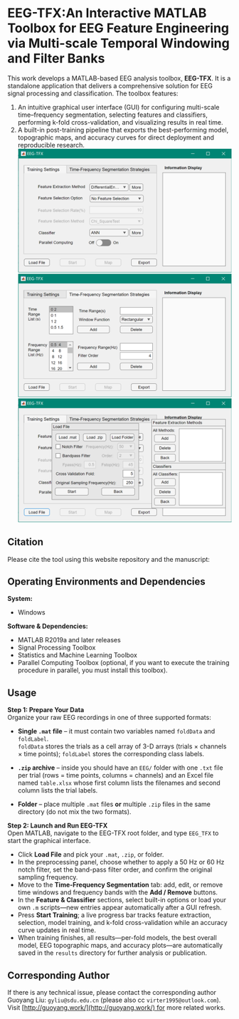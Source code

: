 # EEG-TFX:An Interactive MATLAB Toolbox for EEG Feature Engineering via Multi-scale Temporal Windowing and Filter Banks
This work develops a MATLAB-based EEG analysis toolbox, **EEG-TFX**. It is a standalone application that delivers a comprehensive solution for EEG signal processing and classification. The toolbox features:  
1. An intuitive graphical user interface (GUI) for configuring multi-scale time–frequency segmentation, selecting features and classifiers, performing k-fold cross-validation, and visualizing results in real time.  
2. A built-in post-training pipeline that exports the best-performing model, topographic maps, and accuracy curves for direct deployment and reproducible research.
![EEG-TFX](GUI1.png)
![EEG-TFX](GUI2.png)
![EEG-TFX](GUI3.png)

## Citation

Please cite the tool using this website repository and the manuscript:

## Operating Environments and Dependencies

**System:**
- Windows

**Software & Dependencies:**
- MATLAB R2019a and later releases
- Signal Processing Toolbox
- Statistics and Machine Learning Toolbox
- Parallel Computing Toolbox (optional, if you want to execute the training procedure in parallel, you must install this toolbox).

## Usage

**Step 1: Prepare Your Data**  
Organize your raw EEG recordings in one of three supported formats:

- **Single `.mat` file** – it must contain two variables named `foldData` and `foldLabel`.  
  `foldData` stores the trials as a cell array of 3-D arrays (trials × channels × time points); `foldLabel` stores the corresponding class labels.

- **`.zip` archive** – inside you should have an `EEG/` folder with one `.txt` file per trial (rows = time points, columns = channels) and an Excel file named `table.xlsx` whose first column lists the filenames and second column lists the trial labels.

- **Folder** – place multiple `.mat` files **or** multiple `.zip` files in the same directory (do not mix the two formats).

**Step 2: Launch and Run EEG-TFX**  
Open MATLAB, navigate to the EEG-TFX root folder, and type `EEG_TFX` to start the graphical interface.

- Click **Load File** and pick your `.mat`, `.zip`, or folder.  
- In the preprocessing panel, choose whether to apply a 50 Hz or 60 Hz notch filter, set the band-pass filter order, and confirm the original sampling frequency.  
- Move to the **Time-Frequency Segmentation** tab: add, edit, or remove time windows and frequency bands with the **Add / Remove** buttons.  
- In the **Feature & Classifier** sections, select built-in options or load your own `.m` scripts—new entries appear automatically after a GUI refresh.  
- Press **Start Training**; a live progress bar tracks feature extraction, selection, model training, and k-fold cross-validation while an accuracy curve updates in real time.  
- When training finishes, all results—per-fold models, the best overall model, EEG topographic maps, and accuracy plots—are automatically saved in the `results` directory for further analysis or publication.

## Corresponding Author
If there is any technical issue, please contact the corresponding author Guoyang Liu: `gyliu@sdu.edu.cn` (please also cc `virter1995@outlook.com`).
Visit [http://guoyang.work/](http://guoyang.work/) for more related works.
